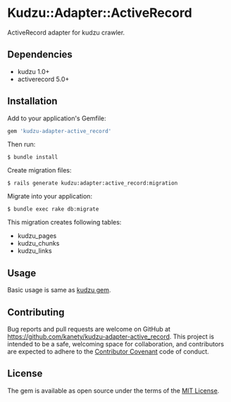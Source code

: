# Kudzu::Adapter::ActiveRecord

ActiveRecord adapter for kudzu crawler.

## Dependencies

* kudzu 1.0+
* activerecord 5.0+

## Installation

Add to your application's Gemfile:

```ruby
gem 'kudzu-adapter-active_record'
```

Then run:

    $ bundle install

Create migration files:

    $ rails generate kudzu:adapter:active_record:migration

Migrate into your application:

    $ bundle exec rake db:migrate

This migration creates following tables:

* kudzu_pages
* kudzu_chunks
* kudzu_links

## Usage

Basic usage is same as [kudzu gem](https://github.com/kanety/kudzu).

## Contributing

Bug reports and pull requests are welcome on GitHub at https://github.com/kanety/kudzu-adapter-active_record. This project is intended to be a safe, welcoming space for collaboration, and contributors are expected to adhere to the [Contributor Covenant](http://contributor-covenant.org) code of conduct.

## License

The gem is available as open source under the terms of the [MIT License](http://opensource.org/licenses/MIT).
